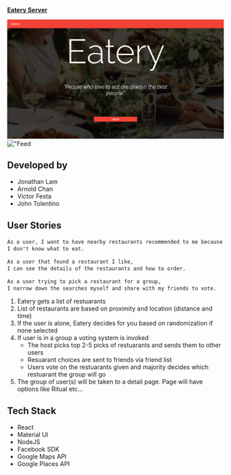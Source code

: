 **[Eatery Server](https://github.com/mstop4/eatery-server)**


!["Main page"](https://github.com/mstop4/eatery-client/blob/master/screenshots/Screen%20Shot%202017-08-28%20at%202.16.06%20PM.png?raw=true)
!["Feed](https://github.com/mstop4/eatery-client/blob/master/screenshots/Screen%20Shot%202017-08-28%20at%204.21.37%20PM.png?raw=true)

## Developed by

* Jonathan Lam
* Arnold Chan
* Victor Festa
* John Tolentino

## User Stories

```
As a user, I want to have nearby restaurants recommended to me because I don't know what to eat.
```
```
As a user that found a restaurant I like,
I can see the details of the restaurants and how to order.
```
```
As a user trying to pick a restaurant for a group,
I narrow down the searches myself and share with my friends to vote.
```
1. Eatery gets a list of restuarants
2. List of restaurants are based on proximity and location (distance and time)
3. If the user is alone, Eatery decides for you based on randomization if none selected
4. If user is in a group a voting system is invoked
    * The host picks top 2-5 picks of restuarants and sends them to other users
    * Resuarant choices are sent to friends via friend list
    * Users vote on the restuarants given and majority decides which restuarant the group will go
5. The group of user(s) will be taken to a detail page. Page will have options like Ritual etc...

## Tech Stack

- React
- Material UI
- NodeJS
- Facebook SDK
- Google Maps API
- Google Places API
